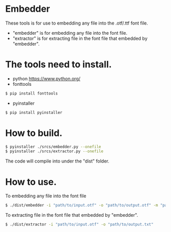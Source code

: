 # Embedder

These tools is for use to embedding any file into the .otf/.ttf font file.

- "embedder" is for embedding any file into the font file.
- "extractor" is for extracting file in the font file that embedded by "embedder".

# The tools need to install.

- python https://www.python.org/
- fonttools

```sh
$ pip install fonttools
```

- pyinstaller

```sh
$ pip install pyinstaller
```

# How to build.

```sh
$ pyinstaller ./srcs/embedder.py --onefile
$ pyinstaller ./srcs/extractor.py --onefile
```

The code will compile into under the "dist" folder.

# How to use.

To embedding any file into the font file

```sh
$ ./dist/embedder -i "path/to/input.otf" -o "path/to/output.otf" -m "path/to/embedding.txt"
```

To extracting file in the font file that embedded by "embedder".

```sh
$ ./dist/extractor -i "path/to/input.otf" -o "path/to/output.txt"
```
